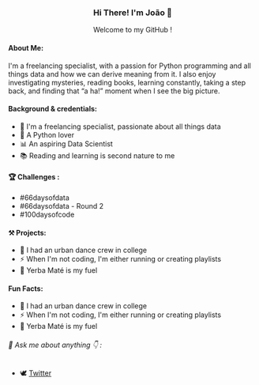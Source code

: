 ### <p align="center"> Hi There! I'm João 👋 </p>

<p align="center"> Welcome to my GitHub ! </p>

#### About Me:

I'm a freelancing specialist, with a passion for Python programming and all things data and how we can derive meaning from it. I also enjoy investigating mysteries, reading books, learning constantly, taking a step back, and finding that “a ha!” moment when I see the big picture.




#### Background & credentials:


* 🔭 I'm a freelancing specialist, passionate about all things data
* 🐍 A Python lover
* 📊 An aspiring Data Scientist
* 📚 Reading and learning is second nature to me


#### 🏆 Challenges :

* #66daysofdata
* #66daysofdata - Round 2
* #100daysofcode 

 #### ⚒ Projects:

* 🕺 I had an urban dance crew in college
* ⚡ When I'm not coding, I'm either running or creating playlists
* 🧉 Yerba Maté is my fuel 


 #### Fun Facts:

* 🕺 I had an urban dance crew in college
* ⚡ When I'm not coding, I'm either running or creating playlists
* 🧉 Yerba Maté is my fuel 
 
 
######  💬 Ask me about anything 👇 : 



* 🕊 [Twitter](https://www.twitter.com/jo_grammer)




<!--
**jo-grammer/jo-grammer** is a ✨ _special_ ✨ repository because its `README.md` (this file) appears on your GitHub profile.
